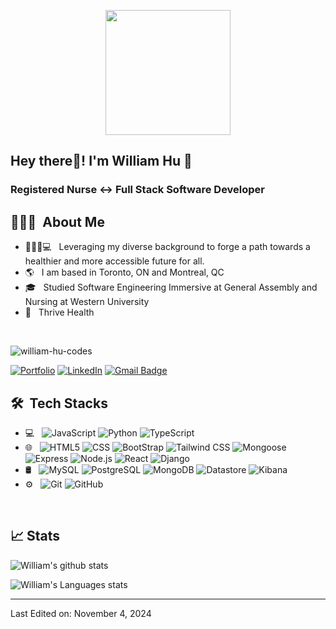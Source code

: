 <p align="center">
  <img src="https://i.imgur.com/XyEF90m.png" height="200"/>
</p>

<h2> Hey there👋! I'm William Hu 🐳</h2>
<h3> Registered Nurse ↔️ Full Stack Software Developer </h3>

## 👨🏻‍💻 &nbsp;About Me 

- 🧑🏻‍⚕️💻 &nbsp; Leveraging my diverse background to forge a path towards a healthier and more accessible future for all.
- 🌎 &nbsp; I am based in Toronto, ON and Montreal, QC
- 🎓 &nbsp; Studied Software Engineering Immersive at General Assembly and Nursing at Western University
- 💼 &nbsp; Thrive Health

<br>
<p align="left"> <img src="https://komarev.com/ghpvc/?username=william-hu-codes&label=Profile%20views&color=0e75b6&style=for-the-badge" alt="william-hu-codes" /> </p>

<!-- styles = ["for-the-badge", "flat-square", "plastic"]
<!-- [![Portfolio](https://img.shields.io/badge/-Portfolio-beige?style=plastic&link=https://william-hu.com/)](https://william-hu.com/) -->
[![Portfolio](https://img.shields.io/badge/-My%20Portfolio-beige?style=for-the-badge&link=https://william-hu.com/)](https://william-hu.com/)
[![LinkedIn](https://img.shields.io/badge/-William%20Hu-blue?style=for-the-badge&logo=linkedin&logoColor=white&link=https://www.linkedin.com/in/william-wl-hu/)](https://www.linkedin.com/in/william-wl-hu/)
[![Gmail Badge](https://img.shields.io/badge/-william.hu307@gmail.com-c14438?style=for-the-badge&logo=Gmail&logoColor=white&link=mailto:william.hu307@gmail.com)](mailto:william.hu307@gmail.com)

<!-- [![Twitter Badge](https://img.shields.io/badge/-@williuhm-1ca0f1?style=flat-square&labelColor=1ca0f1&logo=twitter&logoColor=white&link=https://twitter.com/williuhm)](https://twitter.com/williuhm) -->


## 🛠 &nbsp;Tech Stacks

- 💻 &nbsp;
  <!-- ![C++](https://img.shields.io/badge/-C++-333333?style=flat&logo=C%2B%2B&logoColor=00599C) -->
  <!-- ![Java](https://img.shields.io/badge/-Java-333333?style=flat&logo=Java&logoColor=007396) -->
  ![JavaScript](https://img.shields.io/badge/-JavaScript-333333?style=flat&logo=javascript)
  ![Python](https://img.shields.io/badge/-TypeScript-333333?style=flat&logo=typescript)
  ![TypeScript](https://img.shields.io/badge/-Python-333333?style=flat&logo=python)
  <!-- ![PHP](https://img.shields.io/badge/-PHP-333333?style=flat&logo=php) -->
  <!-- ![Dart](https://img.shields.io/badge/-Dart-333333?style=flat&logo=dart) -->
- 🌐 &nbsp;
  ![HTML5](https://img.shields.io/badge/-HTML5-333333?style=flat&logo=HTML5)
  ![CSS](https://img.shields.io/badge/-CSS-333333?style=flat&logo=CSS3&logoColor=1572B6)
  ![BootStrap](https://img.shields.io/badge/-BootStrap-333333?style=flat&logo=bootstrap&logoColor=1572B6)
  ![Tailwind CSS](https://img.shields.io/badge/-Tailwind-333333?style=flat&logo=tailwindcss&logoColor=1572B6)
  <!-- ![JQuery](https://img.shields.io/badge/-JQuery-333333?style=flat&logo=jquery) -->
  ![Mongoose](https://img.shields.io/badge/-Mongoose-333333?style=flat&logo=mongoose)
  ![Express](https://img.shields.io/badge/-Express-333333?style=flat&logo=express)
  ![Node.js](https://img.shields.io/badge/-Node.js-333333?style=flat&logo=node.js)
  ![React](https://img.shields.io/badge/-React-333333?style=flat&logo=react)
  ![Django](https://img.shields.io/badge/-Django-333333?style=flat&logo=django)
- 🛢 &nbsp;
  ![MySQL](https://img.shields.io/badge/-MySQL-333333?style=flat&logo=mysql)
  ![PostgreSQL](https://img.shields.io/badge/-PostgreSQL-333333?style=flat&logo=postgresql)
  ![MongoDB](https://img.shields.io/badge/-MongoDB-333333?style=flat&logo=mongodb)
  ![Datastore](https://img.shields.io/badge/-Datastore-333333?style=flat&logo=googlecloud)
  ![Kibana](https://img.shields.io/badge/-Kibana-333333?style=flat&logo=kibana)
  <!-- ![Firebase](https://img.shields.io/badge/-Firebase-333333?style=flat&logo=firebase) -->
- ⚙️ &nbsp;
  ![Git](https://img.shields.io/badge/-Git-333333?style=flat&logo=git)
  ![GitHub](https://img.shields.io/badge/-GitHub-333333?style=flat&logo=github)
<!-- - 📱 &nbsp; -->
  <!-- ![Android](https://img.shields.io/badge/-Android-333333?style=flat&logo=android) -->
  <!-- ![Flutter](https://img.shields.io/badge/-Flutter-333333?style=flat&logo=flutter) -->
  <!-- ![ReactNative](https://img.shields.io/badge/-React%20Native-333333?style=flat&logo=react) -->
<!-- - 🎮 &nbsp; -->
  <!-- ![Unity](https://img.shields.io/badge/-Unity-333333?style=flat&logo=unity) -->
  

<br/>

## 📈 Stats

![William's github stats](https://github-readme-stats.vercel.app/api?username=william-hu-codes&hide=["issues"]&show_icons=true&line_height=30)
<!-- ![William's github stats](https://github-readme-stats.vercel.app/api?username=william-hu-codes&show_icons=true&theme=transparent) -->

![William's Languages stats](https://github-readme-stats.vercel.app/api/top-langs/?username=william-hu-codes&theme=buefy&layout=compact&langs_count=10)

----

Last Edited on: November 4, 2024
